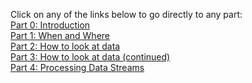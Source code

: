 
Click on any of the links below to go directly to any part:<br>
[Part 0: Introduction](/2016/01/distributed-thinking-storm-spark-part0 "Part 0")<br>
[Part 1: When and Where](/2016/01/distributed-thinking-storm-spark-part1 "Part 1")<br>
[Part 2: How to look at data](/2016/01/distributed-thinking-storm-spark-part2 "Part 2")<br>
[Part 3: How to look at data (continued)](/2016/01/distributed-thinking-storm-spark-part3 "Part 3")<br>
[Part 4: Processing Data Streams](/2016/01/distributed-thinking-storm-spark-part4 "Part 4")<br>
